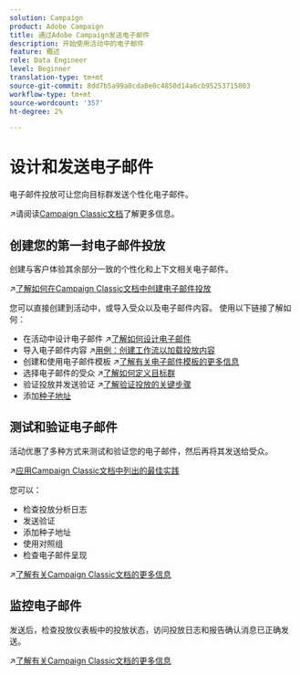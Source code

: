 ```yaml
---
solution: Campaign
product: Adobe Campaign
title: 通过Adobe Campaign发送电子邮件
description: 开始使用活动中的电子邮件
feature: 概述
role: Data Engineer
level: Beginner
translation-type: tm+mt
source-git-commit: 8dd7b5a99a0cda0e0c4850d14a6cb95253715803
workflow-type: tm+mt
source-wordcount: '357'
ht-degree: 2%

---
```


# 设计和发送电子邮件

电子邮件投放可让您向目标群发送个性化电子邮件。

:arrow_upper_right:请阅读[Campaign Classic文档](https://experienceleague.adobe.com/docs/campaign-classic/using/sending-messages/sending-emails/about-email-channel.html)了解更多信息。

## 创建您的第一封电子邮件投放

创建与客户体验其余部分一致的个性化和上下文相关电子邮件。

:arrow_upper_right:[了解如何在Campaign Classic文档中创建电子邮件投放](https://experienceleague.adobe.com/docs/campaign-classic/using/designing-content/editing-html-content/use-case--creating-an-email-delivery.html)

您可以直接创建到活动中，或导入受众以及电子邮件内容。 使用以下链接了解如何：

* 在活动中设计电子邮件
:arrow_upper_right:[了解如何设计电子邮件](https://experienceleague.adobe.com/docs/campaign-classic/using/sending-messages/sending-emails/defining-the-email-content.html)
* 导入电子邮件内容
:arrow_upper_right:[用例：创建工作流以加载投放内容](https://experienceleague.adobe.com/docs/campaign-classic/using/automating-with-workflows/use-cases/deliveries/loading-delivery-content.html)
* 创建和使用电子邮件模板
:arrow_upper_right:[了解有关电子邮件模板的更多信息](https://experienceleague.adobe.com/docs/campaign-classic/using/sending-messages/using-delivery-templates/about-templates.html)
* 选择电子邮件的受众
:arrow_upper_right:[了解如何定义目标群](https://experienceleague.adobe.com/docs/campaign-classic/using/sending-messages/key-steps-when-creating-a-delivery/steps-defining-the-target-population.html)
* 验证投放并发送验证
:arrow_upper_right:[了解验证投放的关键步骤](https://experienceleague.adobe.com/docs/campaign-classic/using/sending-messages/key-steps-when-creating-a-delivery/steps-validating-the-delivery.html)
* 添加[种子地址](https://experienceleague.adobe.com/docs/campaign-classic/using/sending-messages/using-seed-addresses/about-seed-addresses.html)

## 测试和验证电子邮件

活动优惠了多种方式来测试和验证您的电子邮件，然后再将其发送给受众。

:arrow_upper_right:[应用Campaign Classic文档中列出的最佳实践](https://experienceleague.adobe.com/docs/campaign-classic/using/sending-messages/key-steps-when-creating-a-delivery/delivery-bestpractices/check-before-sending.html)

您可以：

* 检查投放分析日志
* 发送验证
* 添加种子地址
* 使用对照组
* 检查电子邮件呈现

:arrow_upper_right:[了解有关Campaign Classic文档的更多信息](https://experienceleague.adobe.com/docs/campaign-classic/using/sending-messages/key-steps-when-creating-a-delivery/steps-validating-the-delivery.html)

## 监控电子邮件

发送后，检查投放仪表板中的投放状态，访问投放日志和报告确认消息已正确发送。

:arrow_upper_right:[了解有关Campaign Classic文档的更多信息](https://experienceleague.adobe.com/docs/campaign-classic/using/sending-messages/key-steps-when-creating-a-delivery/delivery-bestpractices/track-and-monitor.html)

